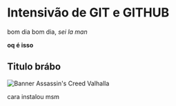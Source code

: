 # Intensivão de GIT e GITHUB

bom dia bom dia, 
_sei la man_

**oq é isso**
## Titulo brábo

<img src="https://img.elo7.com.br/product/original/36DCC9C/big-poster-assassins-creed-valhalla-lo03-tamanho-90x60-cm-assassins-creed.jpg" alt="Banner Assassin's Creed Valhalla" />


        
  cara instalou msm
